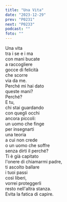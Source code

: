 ```yaml
---
title: "Una Vita"
date: "2023-12-29"
prev: "P0231"
next: "P0233"
podcast: ""
foto: ""
---
```


Una vita   
tra i se e i ma  
con mani bucate  
a raccogliere  
gocce di felicità  
che scorre  
via da me.  
Perché mi hai dato   
queste mani?  
Perché?  
E tu,  
chi stai guardando  
con quegli occhi  
ancora piccoli:  
un uomo che finge  
per insegnarti   
una teoria  
a cui non crede  
o un uomo che soffre  
senza dirti il perché?  
Ti è già capitato  
l'onere di chiamarmi padre,  
ti ascolto ballare  
i tuoi passi  
così liberi,  
vorrei proteggerli  
resto nell'altra stanza.  
Evita la fatica di capire.  